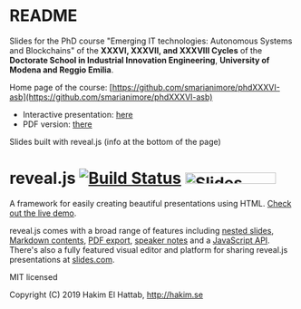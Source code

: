 # README

Slides for the PhD course "Emerging IT technologies: Autonomous Systems and Blockchains" of the **XXXVI, XXXVII, and XXXVIII Cycles** of the **Doctorate School in Industrial Innovation Engineering**, **University of Modena and Reggio Emilia**.

Home page of the course: [https://github.com/smarianimore/phdXXXVI-asb](https://github.com/smarianimore/phdXXXVI-asb)

 * Interactive presentation: [here](https://smarianimore.github.io/phdcourse-2020/)
 * PDF version: [there](https://smarianimore.github.io/phdcourse-2020/?print-pdf)

Slides built with reveal.js (info at the bottom of the page)

# reveal.js [![Build Status](https://travis-ci.org/hakimel/reveal.js.svg?branch=master)](https://travis-ci.org/hakimel/reveal.js) <a href="https://slides.com?ref=github"><img src="https://s3.amazonaws.com/static.slid.es/images/slides-github-banner-320x40.png?1" alt="Slides" width="160" height="20"></a>

A framework for easily creating beautiful presentations using HTML. [Check out the live demo](http://revealjs.com/).

reveal.js comes with a broad range of features including [nested slides](https://github.com/hakimel/reveal.js#markup), [Markdown contents](https://github.com/hakimel/reveal.js#markdown), [PDF export](https://github.com/hakimel/reveal.js#pdf-export), [speaker notes](https://github.com/hakimel/reveal.js#speaker-notes) and a [JavaScript API](https://github.com/hakimel/reveal.js#api). There's also a fully featured visual editor and platform for sharing reveal.js presentations at [slides.com](https://slides.com?ref=github).

MIT licensed

Copyright (C) 2019 Hakim El Hattab, http://hakim.se
